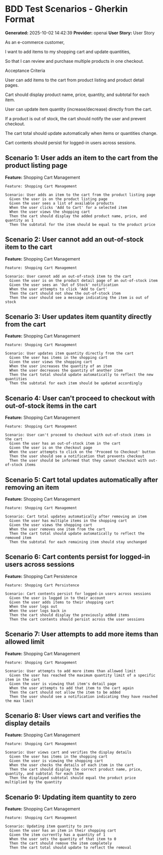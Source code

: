 # BDD Test Scenarios - Gherkin Format

**Generated:** 2025-10-02 14:42:39
**Provider:** openai
**User Story:** User Story
As an e-commerce customer,
I want to add items to my shopping cart and update quantities,
So that I can review and purchase multiple products in one checkout.

Acceptance Criteria

User can add items to the cart from product listing and product detail pages.

Cart should display product name, price, quantity, and subtotal for each item.

User can update item quantity (increase/decrease) directly from the cart.

If a product is out of stock, the cart should notify the user and prevent checkout.

The cart total should update automatically when items or quantities change.

Cart contents should persist for logged-in users across sessions.

## Scenario 1: User adds an item to the cart from the product listing page

**Feature:** Shopping Cart Management

```gherkin
Feature: Shopping Cart Management

Scenario: User adds an item to the cart from the product listing page
  Given the user is on the product listing page
  Given the user sees a list of available products
  When the user clicks 'Add to Cart' for a selected item
  When the user views the shopping cart
  Then the cart should display the added product name, price, and quantity as 1
  Then the subtotal for the item should be equal to the product price
```

## Scenario 2: User cannot add an out-of-stock item to the cart

**Feature:** Shopping Cart Management

```gherkin
Feature: Shopping Cart Management

Scenario: User cannot add an out-of-stock item to the cart
  Given the user is on the product detail page of an out-of-stock item
  Given the user sees an 'Out of Stock' notification
  When the user attempts to click 'Add to Cart'
  Then the cart should not show the out-of-stock item
  Then the user should see a message indicating the item is out of stock
```

## Scenario 3: User updates item quantity directly from the cart

**Feature:** Shopping Cart Management

```gherkin
Feature: Shopping Cart Management

Scenario: User updates item quantity directly from the cart
  Given the user has items in the shopping cart
  Given the user views the shopping cart
  When the user increases the quantity of an item
  When the user decreases the quantity of another item
  Then the cart total should update automatically to reflect the new quantities
  Then the subtotal for each item should be updated accordingly
```

## Scenario 4: User can't proceed to checkout with out-of-stock items in the cart

**Feature:** Shopping Cart Management

```gherkin
Feature: Shopping Cart Management

Scenario: User can't proceed to checkout with out-of-stock items in the cart
  Given the user has an out-of-stock item in the cart
  Given the user is on the checkout page
  When the user attempts to click on the 'Proceed to Checkout' button
  Then the user should see a notification that prevents checkout
  Then the user should be informed that they cannot checkout with out-of-stock items
```

## Scenario 5: Cart total updates automatically after removing an item

**Feature:** Shopping Cart Management

```gherkin
Feature: Shopping Cart Management

Scenario: Cart total updates automatically after removing an item
  Given the user has multiple items in the shopping cart
  Given the user views the shopping cart
  When the user removes one item from the cart
  Then the cart total should update automatically to reflect the removed item
  Then the subtotal for each remaining item should stay unchanged
```

## Scenario 6: Cart contents persist for logged-in users across sessions

**Feature:** Shopping Cart Persistence

```gherkin
Feature: Shopping Cart Persistence

Scenario: Cart contents persist for logged-in users across sessions
  Given the user is logged in to their account
  Given the user adds items to their shopping cart
  When the user logs out
  When the user logs back in
  Then the cart should display the previously added items
  Then the cart contents should persist across the user sessions
```

## Scenario 7: User attempts to add more items than allowed limit

**Feature:** Shopping Cart Management

```gherkin
Feature: Shopping Cart Management

Scenario: User attempts to add more items than allowed limit
  Given the user has reached the maximum quantity limit of a specific item in the cart
  Given the user is viewing that item's detail page
  When the user attempts to add that item to the cart again
  Then the cart should not allow the item to be added
  Then the user should see a notification indicating they have reached the max limit
```

## Scenario 8: User views cart and verifies the display details

**Feature:** Shopping Cart Management

```gherkin
Feature: Shopping Cart Management

Scenario: User views cart and verifies the display details
  Given the user has items in the shopping cart
  Given the user is viewing the shopping cart
  When the user checks the details of each item in the cart
  Then the cart should display the correct product name, price, quantity, and subtotal for each item
  Then the displayed subtotal should equal the product price multiplied by the quantity
```

## Scenario 9: Updating item quantity to zero

**Feature:** Shopping Cart Management

```gherkin
Feature: Shopping Cart Management

Scenario: Updating item quantity to zero
  Given the user has an item in their shopping cart
  Given the item currently has a quantity of 1
  When the user sets the quantity of that item to 0
  Then the cart should remove the item completely
  Then the cart total should update to reflect the removal
```

